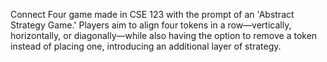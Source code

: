 Connect Four game made in CSE 123 with the prompt of an 'Abstract Strategy Game.' Players aim to align four tokens in a row—vertically, horizontally, or diagonally—while also having the option to remove a token instead of placing one, introducing an additional layer of strategy.
